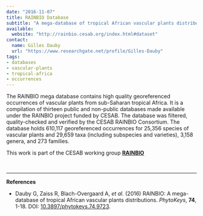 ```yaml
---
date: "2016-11-07"
title: RAINBIO Database
subtitle: "A mega-database of tropical African vascular plants distributions"
available:
  website: "http://rainbio.cesab.org/index.html#dataset"
contact:
  name: Gilles Dauby
  url: "https://www.researchgate.net/profile/Gilles-Dauby"
tags:
- databases
- vascular-plants
- tropical-africa
- occurrences
---
```


The RAINBIO mega database contains high quality georeferenced occurrences of vascular plants from sub-Saharan tropical Africa. It is a compilation of thirteen public and non-public databases made available under the RAINBIO project funded by CESAB. The database was filtered, quality-checked and verified by the CESAB RAINBIO Consortium. The database holds 610,117 georeferenced occurrences for 25,356 species of vascular plants and 29,659 taxa (including subspecies and varieties), 3,158 genera, and 273 families.

This work is part of the CESAB working group [**RAINBIO**](https://www.fondationbiodiversite.fr/en/the-frb-in-action/programs-and-projects/le-cesab/rainbio/)

<!--more-->

<br />
<hr />

**References**
- Dauby G, Zaiss R, Blach-Overgaard A, _et al._ (2016) RAINBIO: A mega-database of tropical African vascular plants distributions. _PhytoKeys_, **74**, 1-18. DOI: [10.3897/phytokeys.74.9723](https://doi.org/10.3897/phytokeys.74.9723).
